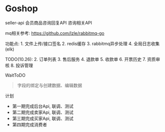 # Goshop

seller-api
    会员商品咨询回复API
    咨询相关API
    
mq相关参考:
    https://github.com/lzle/rabbitmq-go
    
功能点:
    1. 文件上传/接口签名
    2. redis缓存
    3. rabbitmq异步处理
    4. 全局日志收集(elk)
    
 TODO(10.26):
    2. 订单列表
    3. 售后服务
    4. 退款单
    5. 收款单
    6. 开票历史
    7. 资质审核
    8. 投诉管理
  
 WaitToDO
 > 字段的绑定与创建数据、编辑数据

计划
- 第一期完成后台Api, 联调、测试
- 第二期完成卖家Api, 联调、测试
- 第三期完成买家Api, 联调、测试
- 第四期完成消费者

